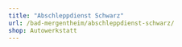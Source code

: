 ```yaml
---
title: "Abschleppdienst Schwarz"
url: /bad-mergentheim/abschleppdienst-schwarz/
shop: Autowerkstatt
---
```

